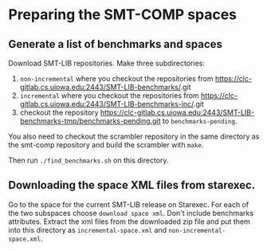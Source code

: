 # Preparing the SMT-COMP spaces

## Generate a list of benchmarks and spaces

Download SMT-LIB repositories.  Make three subdirectories:

1. `non-incremental` where you checkout the repositories from
    https://clc-gitlab.cs.uiowa.edu:2443/SMT-LIB-benchmarks/<LOGIC>.git
2. `incremental` where you checkout the repositories from
    https://clc-gitlab.cs.uiowa.edu:2443/SMT-LIB-benchmarks-inc/<logic>.git
3. checkout the repository
    https://clc-gitlab.cs.uiowa.edu:2443/SMT-LIB-benchmarks-tmp/benchmarks-pending.git
   to `benchmarks-pending`.

You also need to checkout the scrambler repository in the same directory
as the smt-comp repository and build the scrambler with `make`.

Then run `./find_benchmarks.sh` on this directory. 

## Downloading the space XML files from starexec.

Go to the space for the current SMT-LIB release on Starexec.  For each
of the two subspaces choose `download space xml`.  Don't include benchmarks
attributes.  Extract the xml files from the downloaded zip file and put
them into this directory as `incremental-space.xml` and 
`non-incremental-space.xml`.
